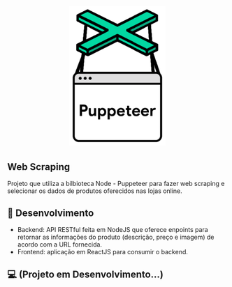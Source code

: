 <h1 align="center">
    <img alt="Puppeteer" title="Puppeteer" src="imagens/puppeteer_logo.png" width="220px" />
</h1>

## Web Scraping

Projeto que utiliza a bilbioteca Node - Puppeteer para fazer web scraping e selecionar os dados de produtos oferecidos nas lojas online.

## 🚀 Desenvolvimento
* Backend: API RESTful feita em NodeJS que oferece enpoints para retornar as informações do produto (descrição, preço e imagem) de acordo com a URL fornecida.
* Frontend: aplicação em ReactJS para consumir o backend.

## 💻 (Projeto em Desenvolvimento...)
